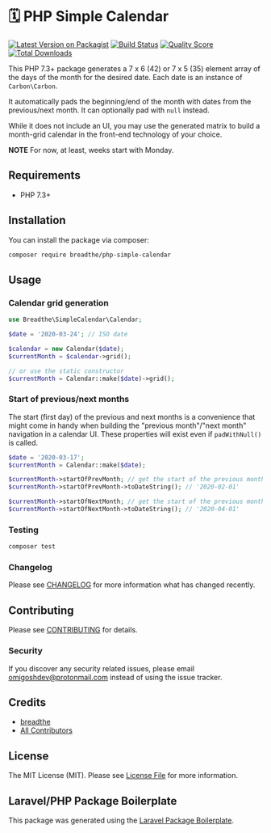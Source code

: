 # 🗓 PHP Simple Calendar

[![Latest Version on Packagist](https://img.shields.io/packagist/v/breadthe/php-simple-calendar.svg?style=flat-square)](https://packagist.org/packages/breadthe/php-simple-calendar)
[![Build Status](https://img.shields.io/travis/breadthe/php-simple-calendar/master.svg?style=flat-square)](https://travis-ci.org/breadthe/php-simple-calendar)
[![Quality Score](https://img.shields.io/scrutinizer/g/breadthe/php-simple-calendar.svg?style=flat-square)](https://scrutinizer-ci.com/g/breadthe/php-simple-calendar)
[![Total Downloads](https://img.shields.io/packagist/dt/breadthe/php-simple-calendar.svg?style=flat-square)](https://packagist.org/packages/breadthe/php-simple-calendar)

This PHP 7.3+ package generates a 7 x 6 (42) or 7 x 5 (35) element array of the days of the month for the desired date. Each date is an instance of `Carbon\Carbon`.

It automatically pads the beginning/end of the month with dates from the previous/next month. It can optionally pad with `null` instead.

While it does not include an UI, you may use the generated matrix to build a month-grid calendar in the front-end technology of your choice. 

**NOTE** For now, at least, weeks start with Monday.

## Requirements

- PHP 7.3+

## Installation

You can install the package via composer:

```bash
composer require breadthe/php-simple-calendar
```

## Usage

### Calendar grid generation

```php
use Breadthe\SimpleCalendar\Calendar;

$date = '2020-03-24'; // ISO date

$calendar = new Calendar($date);
$currentMonth = $calendar->grid();

// or use the static constructor
$currentMonth = Calendar::make($date)->grid();
```

### Start of previous/next months

The start (first day) of the previous and next months is a convenience that might come in handy when building the "previous month"/"next month" navigation in a calendar UI. These properties will exist even if `padWithNull()` is called.  

```php
$date = '2020-03-17';
$currentMonth = Calendar::make($date);

$currentMonth->startOfPrevMonth; // get the start of the previous month - instance of Carbon
$currentMonth->startOfPrevMonth->toDateString(); // '2020-02-01'

$currentMonth->startOfNextMonth; // get the start of the previous month - instance of Carbon
$currentMonth->startOfNextMonth->toDateString(); // '2020-04-01'
```

### Testing

``` bash
composer test
```

### Changelog

Please see [CHANGELOG](CHANGELOG.md) for more information what has changed recently.

## Contributing

Please see [CONTRIBUTING](CONTRIBUTING.md) for details.

### Security

If you discover any security related issues, please email omigoshdev@protonmail.com instead of using the issue tracker.

## Credits

- [breadthe](https://github.com/breadthe)
- [All Contributors](../../contributors)

## License

The MIT License (MIT). Please see [License File](LICENSE.md) for more information.

## Laravel/PHP Package Boilerplate

This package was generated using the [Laravel Package Boilerplate](https://laravelpackageboilerplate.com).
